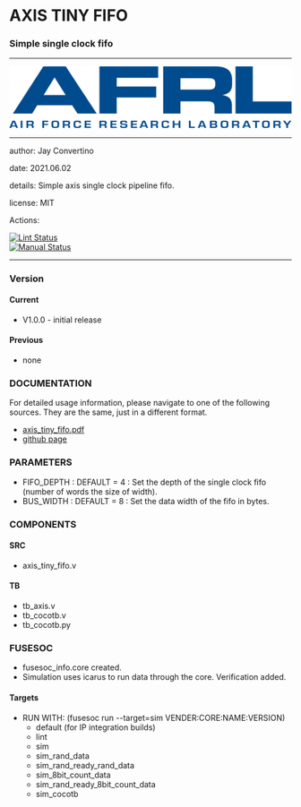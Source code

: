 # AXIS TINY FIFO
### Simple single clock fifo
---

![image](docs/manual/img/AFRL.png)

---

  author: Jay Convertino   
  
  date: 2021.06.02  
  
  details: Simple axis single clock pipeline fifo.  
  
  license: MIT   
   
  Actions:  

  [![Lint Status](../../actions/workflows/lint.yml/badge.svg)](../../actions)  
  [![Manual Status](../../actions/workflows/manual.yml/badge.svg)](../../actions)  
  
---

### Version
#### Current
  - V1.0.0 - initial release

#### Previous
  - none

### DOCUMENTATION
  For detailed usage information, please navigate to one of the following sources. They are the same, just in a different format.

  - [axis_tiny_fifo.pdf](docs/manual/axis_tiny_fifo.pdf)
  - [github page](https://johnathan-convertino-afrl.github.io/axis_tiny_fifo/)

### PARAMETERS
* FIFO_DEPTH : DEFAULT = 4 : Set the depth of the single clock fifo (number of words the size of width).
* BUS_WIDTH  : DEFAULT = 8 : Set the data width of the fifo in bytes.

### COMPONENTS
#### SRC

* axis_tiny_fifo.v
  
#### TB

* tb_axis.v
* tb_cocotb.v
* tb_cocotb.py
  
### FUSESOC

* fusesoc_info.core created.
* Simulation uses icarus to run data through the core. Verification added.

#### Targets

* RUN WITH: (fusesoc run --target=sim VENDER:CORE:NAME:VERSION)
  - default (for IP integration builds)
  - lint
  - sim
  - sim_rand_data
  - sim_rand_ready_rand_data
  - sim_8bit_count_data
  - sim_rand_ready_8bit_count_data
  - sim_cocotb
